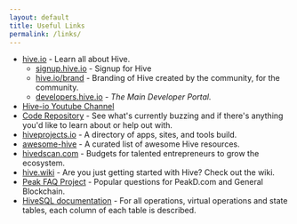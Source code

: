 ```yaml
---
layout: default
title: Useful Links
permalink: /links/
---
```


* [hive.io](https://hive.io/) - Learn all about Hive.
  * [signup.hive.io](http://signup.hive.io/) - Signup for Hive
  * [hive.io/brand](https://hive.io/brand/) - Branding of Hive created by the community, for the community.
  * [developers.hive.io](https://developers.hive.io/) - *The Main Developer Portal.*
* [Hive-io Youtube Channel](https://www.youtube.com/channel/UCwM89V7NzVIHizgWT3GxhwA)
* [Code Repository](https://gitlab.syncad.com/hive/) - See what's currently buzzing and if there's anything you'd like to learn about or help out with.
* [hiveprojects.io](https://hiveprojects.io/) - A directory of apps, sites, and tools build.
* [awesome-hive](https://github.com/openhive-network/awesome-hive) - A curated list of awesome Hive resources.
* [hivedscan.com](https://hivedscan.com/) - Budgets for talented entrepreneurs to grow the ecosystem.
* [hive.wiki](https://www.hive.wiki/) - Are you just getting started with Hive?  Check out the wiki.
* [Peak FAQ Project](https://peakd.com/c/198327/) - Popular questions for PeakD.com and General Blockchain.
* [HiveSQL documentation](https://docs.hivesql.io/) - For all operations, virtual operations and state tables, each column of each table is described.
<!-- * [](https:///) -  -->
